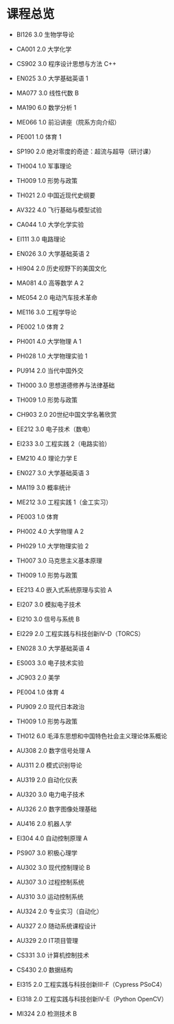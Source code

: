 # 课程总览
* BI126 3.0 生物学导论
* CA001 2.0 大学化学
* CS902 3.0 程序设计思想与方法 C++
* EN025 3.0 大学基础英语 1
* MA077 3.0 线性代数 B
* MA190 6.0 数学分析 1
* ME066 1.0 前沿讲座（院系方向介绍）
* PE001 1.0 体育 1
* SP190 2.0 绝对零度的奇迹：超流与超导（研讨课）
* TH004 1.0 军事理论
* TH009 1.0 形势与政策
* TH021 2.0 中国近现代史纲要  

* AV322 4.0 飞行基础与模型试验
* CA044 1.0 大学化学实验
* EI111 3.0 电路理论
* EN026 3.0 大学基础英语 2
* HI904 2.0 历史视野下的美国文化
* MA081 4.0 高等数学 A 2
* ME054 2.0 电动汽车技术革命
* ME116 3.0 工程学导论
* PE002 1.0 体育 2
* PH001 4.0 大学物理 A 1
* PH028 1.0 大学物理实验 1
* PU914 2.0 当代中国外交
* TH000 3.0 思想道德修养与法律基础
* TH009 1.0 形势与政策  

* CH903 2.0 20世纪中国文学名著欣赏
* EE212 3.0 电子技术（数电）
* EI233 3.0 工程实践 2（电路实验）
* EM210 4.0 理论力学 E
* EN027 3.0 大学基础英语 3
* MA119 3.0 概率统计
* ME212 3.0 工程实践 1（金工实习）
* PE003 1.0 体育
* PH002 4.0 大学物理 A 2
* PH029 1.0 大学物理实验 2
* TH007 3.0 马克思主义基本原理
* TH009 1.0 形势与政策  

* EE213 4.0 嵌入式系统原理与实验 A
* EI207 3.0 模拟电子技术
* EI210 3.0 信号与系统 B
* EI229 2.0 工程实践与科技创新IV-D（TORCS）
* EN028 3.0 大学基础英语 4
* ES003 3.0 电子技术实验
* JC903 2.0 美学
* PE004 1.0 体育 4
* PU909 2.0 现代日本政治
* TH009 1.0 形势与政策
* TH012 6.0 毛泽东思想和中国特色社会主义理论体系概论  

* AU308 2.0 数字信号处理 A
* AU311 2.0 模式识别导论
* AU319 2.0 自动化仪表
* AU320 3.0 电力电子技术
* AU326 2.0 数字图像处理基础
* AU416 2.0 机器人学
* EI304 4.0 自动控制原理 A
* PS907 3.0 积极心理学  

* AU302 3.0 现代控制理论 B
* AU307 3.0 过程控制系统
* AU310 3.0 运动控制系统
* AU324 2.0 专业实习（自动化）
* AU327 2.0 随动系统课程设计
* AU329 2.0 IT项目管理
* CS331 3.0 计算机控制技术
* CS430 2.0 数据结构
* EI315 2.0 工程实践与科技创新III-F（Cypress PSoC4）
* EI318 2.0 工程实践与科技创新IV-E（Python OpenCV）
* MI324 2.0 检测技术 B  




